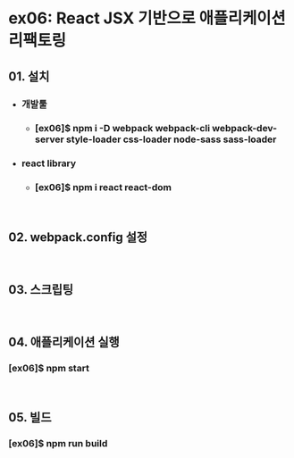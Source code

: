 #   ex06: React JSX 기반으로 애플리케이션 리팩토링

##  01. 설치
* ### 개발툴
    * ### [ex06]$ npm i -D webpack webpack-cli webpack-dev-server style-loader css-loader node-sass sass-loader
* ### react library
    * ### [ex06]$ npm i react react-dom
&nbsp;
##  02. webpack.config 설정
&nbsp;
##  03. 스크립팅
&nbsp;
##  04. 애플리케이션 실행
### [ex06]$ npm start
&nbsp;
##  05. 빌드
### [ex06]$ npm run build
